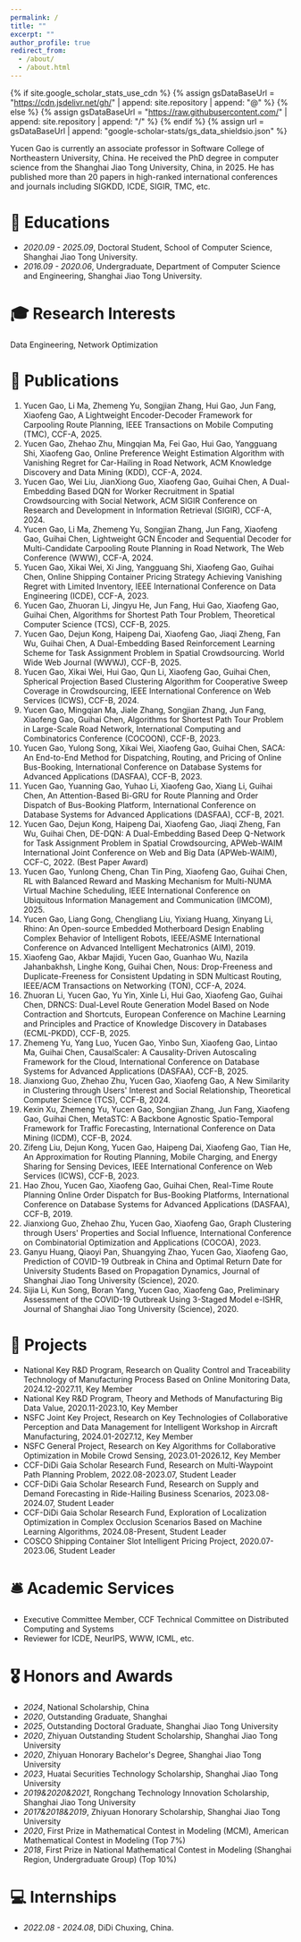 ```yaml
---
permalink: /
title: ""
excerpt: ""
author_profile: true
redirect_from: 
  - /about/
  - /about.html
---
```


{% if site.google_scholar_stats_use_cdn %}
{% assign gsDataBaseUrl = "https://cdn.jsdelivr.net/gh/" | append: site.repository | append: "@" %}
{% else %}
{% assign gsDataBaseUrl = "https://raw.githubusercontent.com/" | append: site.repository | append: "/" %}
{% endif %}
{% assign url = gsDataBaseUrl | append: "google-scholar-stats/gs_data_shieldsio.json" %}

<span class='anchor' id='about-me'></span>

Yucen Gao is currently an associate professor in Software College of Northeastern University, China. He received the PhD degree in computer science from the Shanghai Jiao Tong University, China, in 2025. He has published more than 20 papers in high-ranked international conferences and journals including SIGKDD, ICDE, SIGIR, TMC, etc.

# 📖 Educations
- *2020.09 - 2025.09*, Doctoral Student, School of Computer Science, Shanghai Jiao Tong University.
- *2016.09 - 2020.06*, Undergraduate, Department of Computer Science and Engineering, Shanghai Jiao Tong University. 


# 🎓︎ Research Interests
Data Engineering, Network Optimization


<!-- # 🔥 News
- *2022.02*: &nbsp;🎉🎉 Lorem ipsum dolor sit amet, consectetur adipiscing elit. Vivamus ornare aliquet ipsum, ac tempus justo dapibus sit amet. 
- *2022.02*: &nbsp;🎉🎉 Lorem ipsum dolor sit amet, consectetur adipiscing elit. Vivamus ornare aliquet ipsum, ac tempus justo dapibus sit amet.  -->

# 📝 Publications 

<!-- <div class='paper-box'><div class='paper-box-image'><div><div class="badge">CVPR 2016</div><img src='images/500x300.png' alt="sym" width="100%"></div></div>
<div class='paper-box-text' markdown="1">

[Deep Residual Learning for Image Recognition](https://openaccess.thecvf.com/content_cvpr_2016/papers/He_Deep_Residual_Learning_CVPR_2016_paper.pdf)

**Kaiming He**, Xiangyu Zhang, Shaoqing Ren, Jian Sun

[**Project**](https://scholar.google.com/citations?view_op=view_citation&hl=zh-CN&user=DhtAFkwAAAAJ&citation_for_view=DhtAFkwAAAAJ:ALROH1vI_8AC) <strong><span class='show_paper_citations' data='DhtAFkwAAAAJ:ALROH1vI_8AC'></span></strong>
- Lorem ipsum dolor sit amet, consectetur adipiscing elit. Vivamus ornare aliquet ipsum, ac tempus justo dapibus sit amet. 
</div>
</div> -->

<!-- - [Lorem ipsum dolor sit amet, consectetur adipiscing elit. Vivamus ornare aliquet ipsum, ac tempus justo dapibus sit amet](https://github.com), A, B, C, **CVPR 2020** -->

1. Yucen Gao, Li Ma, Zhemeng Yu, Songjian Zhang, Hui Gao, Jun Fang, Xiaofeng Gao, A Lightweight Encoder-Decoder Framework for Carpooling Route Planning, IEEE Transactions on Mobile Computing (TMC), CCF-A, 2025.
2. Yucen Gao, Zhehao Zhu, Mingqian Ma, Fei Gao, Hui Gao, Yangguang Shi, Xiaofeng Gao, Online Preference Weight Estimation Algorithm with Vanishing Regret for Car-Hailing in Road Network, ACM Knowledge Discovery and Data Mining (KDD), CCF-A, 2024.
3. Yucen Gao, Wei Liu, JianXiong Guo, Xiaofeng Gao, Guihai Chen, A Dual-Embedding Based DQN for Worker Recruitment in Spatial Crowdsourcing with Social Network, ACM SIGIR Conference on Research and Development in Information Retrieval (SIGIR), CCF-A, 2024.
4. Yucen Gao, Li Ma, Zhemeng Yu, Songjian Zhang, Jun Fang, Xiaofeng Gao, Guihai Chen, Lightweight GCN Encoder and Sequential Decoder for Multi-Candidate Carpooling Route Planning in Road Network, The Web Conference (WWW), CCF-A, 2024.
5. Yucen Gao, Xikai Wei, Xi Jing, Yangguang Shi, Xiaofeng Gao, Guihai Chen, Online Shipping Container Pricing Strategy Achieving Vanishing Regret with Limited Inventory, IEEE International Conference on Data Engineering (ICDE), CCF-A, 2023.
6. Yucen Gao, Zhuoran Li, Jingyu He, Jun Fang, Hui Gao, Xiaofeng Gao, Guihai Chen, Algorithms for Shortest Path Tour Problem, Theoretical Computer Science (TCS), CCF-B, 2025.
7. Yucen Gao, Dejun Kong, Haipeng Dai, Xiaofeng Gao, Jiaqi Zheng, Fan Wu, Guihai Chen, A Dual-Embedding Based Reinforcement Learning Scheme for Task Assignment Problem in Spatial Crowdsourcing. World Wide Web Journal (WWWJ), CCF-B, 2025.
8. Yucen Gao, Xikai Wei, Hui Gao, Qun Li, Xiaofeng Gao, Guihai Chen, Spherical Projection Based Clustering Algorithm for Cooperative Sweep Coverage in Crowdsourcing, IEEE International Conference on Web Services (ICWS), CCF-B, 2024.
9. Yucen Gao, Mingqian Ma, Jiale Zhang, Songjian Zhang, Jun Fang, Xiaofeng Gao, Guihai Chen, Algorithms for Shortest Path Tour Problem in Large-Scale Road Network, International Computing and Combinatorics Conference (COCOON), CCF-B, 2023.
10. Yucen Gao, Yulong Song, Xikai Wei, Xiaofeng Gao, Guihai Chen, SACA: An End-to-End Method for Dispatching, Routing, and Pricing of Online Bus-Booking, International Conference on Database Systems for Advanced Applications (DASFAA), CCF-B, 2023.
11. Yucen Gao, Yuanning Gao, Yuhao Li, Xiaofeng Gao, Xiang Li, Guihai Chen, An Attention-Based Bi-GRU for Route Planning and Order Dispatch of Bus-Booking Platform, International Conference on Database Systems for Advanced Applications (DASFAA), CCF-B, 2021.
12. Yucen Gao, Dejun Kong, Haipeng Dai, Xiaofeng Gao, Jiaqi Zheng, Fan Wu, Guihai Chen, DE-DQN: A Dual-Embedding Based Deep Q-Network for Task Assignment Problem in Spatial Crowdsourcing, APWeb-WAIM International Joint Conference on Web and Big Data (APWeb-WAIM), CCF-C, 2022. (Best Paper Award)
13. Yucen Gao, Yunlong Cheng, Chan Tin Ping, Xiaofeng Gao, Guihai Chen, RL with Balanced Reward and Masking Mechanism for Multi-NUMA Virtual Machine Scheduling, IEEE International Conference on Ubiquitous Information Management and Communication (IMCOM), 2025.
14. Yucen Gao, Liang Gong, Chengliang Liu, Yixiang Huang, Xinyang Li, Rhino: An Open-source Embedded Motherboard Design Enabling Complex Behavior of Intelligent Robots, IEEE/ASME International Conference on Advanced Intelligent Mechatronics (AIM), 2019.
15. Xiaofeng Gao, Akbar Majidi, Yucen Gao, Guanhao Wu, Nazila Jahanbakhsh, Linghe Kong, Guihai Chen, Nous: Drop-Freeness and Duplicate-Freeness for Consistent Updating in SDN Multicast Routing, IEEE/ACM Transactions on Networking (TON), CCF-A, 2024.
16. Zhuoran Li, Yucen Gao, Yu Yin, Xinle Li, Hui Gao, Xiaofeng Gao, Guihai Chen, DRNCS: Dual-Level Route Generation Model Based on Node Contraction and Shortcuts, European Conference on Machine Learning and Principles and Practice of Knowledge Discovery in Databases (ECML-PKDD), CCF-B, 2025.
17. Zhemeng Yu, Yang Luo, Yucen Gao, Yinbo Sun, Xiaofeng Gao, Lintao Ma, Guihai Chen, CausalScaler: A Causality-Driven Autoscaling Framework for the Cloud, International Conference on Database Systems for Advanced Applications (DASFAA), CCF-B, 2025.
18. Jianxiong Guo, Zhehao Zhu, Yucen Gao, Xiaofeng Gao, A New Similarity in Clustering through Users' Interest and Social Relationship, Theoretical Computer Science (TCS), CCF-B, 2024.
19. Kexin Xu, Zhemeng Yu, Yucen Gao, Songjian Zhang, Jun Fang, Xiaofeng Gao, Guihai Chen, MetaSTC: A Backbone Agnostic Spatio-Temporal Framework for Traffic Forecasting, International Conference on Data Mining (ICDM), CCF-B, 2024.
20. Zifeng Liu, Dejun Kong, Yucen Gao, Haipeng Dai, Xiaofeng Gao, Tian He, An Approximation for Routing Planning, Mobile Charging, and Energy Sharing for Sensing Devices, IEEE International Conference on Web Services (ICWS), CCF-B, 2023.
21. Hao Zhou, Yucen Gao, Xiaofeng Gao, Guihai Chen, Real-Time Route Planning Online Order Dispatch for Bus-Booking Platforms, International Conference on Database Systems for Advanced Applications (DASFAA), CCF-B, 2019.
22. Jianxiong Guo, Zhehao Zhu, Yucen Gao, Xiaofeng Gao, Graph Clustering through Users' Properties and Social Influence, International Conference on Combinatorial Optimization and Applications (COCOA), 2023.
23. Ganyu Huang, Qiaoyi Pan, Shuangying Zhao, Yucen Gao, Xiaofeng Gao, Prediction of COVID-19 Outbreak in China and Optimal Return Date for University Students Based on Propagation Dynamics, Journal of Shanghai Jiao Tong University (Science), 2020.
24. Sijia Li, Kun Song, Boran Yang, Yucen Gao, Xiaofeng Gao, Preliminary Assessment of the COVID-19 Outbreak Using 3-Staged Model e-ISHR, Journal of Shanghai Jiao Tong University (Science), 2020.

# 🧰 Projects
- National Key R&D Program, Research on Quality Control and Traceability Technology of Manufacturing Process Based on Online Monitoring Data, 2024.12-2027.11, Key Member
- National Key R&D Program, Theory and Methods of Manufacturing Big Data Value, 2020.11-2023.10, Key Member
- NSFC Joint Key Project, Research on Key Technologies of Collaborative Perception and Data Management for Intelligent Workshop in Aircraft Manufacturing, 2024.01-2027.12, Key Member
- NSFC General Project, Research on Key Algorithms for Collaborative Optimization in Mobile Crowd Sensing, 2023.01-2026.12, Key Member
- CCF-DiDi Gaia Scholar Research Fund, Research on Multi-Waypoint Path Planning Problem, 2022.08-2023.07, Student Leader
- CCF-DiDi Gaia Scholar Research Fund, Research on Supply and Demand Forecasting in Ride-Hailing Business Scenarios, 2023.08-2024.07, Student Leader
- CCF-DiDi Gaia Scholar Research Fund, Exploration of Localization Optimization in Complex Occlusion Scenarios Based on Machine Learning Algorithms, 2024.08-Present, Student Leader
- COSCO Shipping Container Slot Intelligent Pricing Project, 2020.07-2023.06, Student Leader

# 🛎 Academic Services
- Executive Committee Member, CCF Technical Committee on Distributed Computing and Systems
- Reviewer for ICDE, NeurIPS, WWW, ICML, etc.

# 🎖 Honors and Awards
- *2024*, National Scholarship, China
- *2020*, Outstanding Graduate, Shanghai
- *2025*, Outstanding Doctoral Graduate, Shanghai Jiao Tong University
- *2020*, Zhiyuan Outstanding Student Scholarship, Shanghai Jiao Tong University
- *2020*, Zhiyuan Honorary Bachelor's Degree, Shanghai Jiao Tong University
- *2023*, Huatai Securities Technology Scholarship, Shanghai Jiao Tong University
- *2019&2020&2021*, Rongchang Technology Innovation Scholarship, Shanghai Jiao Tong University
- *2017&2018&2019*, Zhiyuan Honorary Scholarship, Shanghai Jiao Tong University
- *2020*, First Prize in Mathematical Contest in Modeling (MCM), American Mathematical Contest in Modeling (Top 7%)
- *2018*, First Prize in National Mathematical Contest in Modeling (Shanghai Region, Undergraduate Group) (Top 10%)

<!-- # 💬 Invited Talks
- *2021.06*, Lorem ipsum dolor sit amet, consectetur adipiscing elit. Vivamus ornare aliquet ipsum, ac tempus justo dapibus sit amet. 
- *2021.03*, Lorem ipsum dolor sit amet, consectetur adipiscing elit. Vivamus ornare aliquet ipsum, ac tempus justo dapibus sit amet.  \| [\[video\]](https://github.com/) -->

# 💻 Internships
- *2022.08 - 2024.08*, DiDi Chuxing, China.